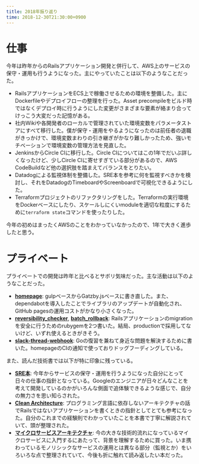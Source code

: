 ```yaml
---
title: 2018年振り返り
time: 2018-12-30T21:30:00+0900
---
```


# 仕事
今年は昨年からのRailsアプリケーション開発と併行して、AWS上のサービスの保守・運用も行うようになった。主にやっていたことは以下のようなことだった。

* RailsアプリケーションをECS上で稼働させるための環境を整備した。主にDockerfileやデプロイフローの整理を行った。Asset precompileをビルド時ではなくデプロイ時に行うようにした変更がさまざまな要素が絡まり合ってけっこう大変だった記憶がある。
* 社内Wikiや各開発者のローカルで管理されていた環境変数をパラメータストアにすべて移行した。僕が保守・運用をやるようになったのは前任者の退職がきっかけで、環境変数まわりの引き継ぎがかなり難しかったため、強いモチベーションで環境変数の管理方法を見直した。
* JenkinsからCircle CIに移行した。Circle CIについてはこの1年でだいぶ詳しくなったけど、少しCircle CIに寄せすぎている部分があるので、AWS CodeBuildなど他の選択肢を踏まえてバランスをとりたい。
* Datadogによる監視体制を整備した。SRE本を参考に何を監視すべきかを検討し、それをDatadogのTimeboardやScreenboardで可視化できるようにした。
* Terraformプロジェクトのリファクタリングをした。Terraformの実行環境をDockerベースにしたり、スケールしにくいmoduleを適切な粒度にするために`terraform state`コマンドを使ったりした。

今年の初めはまったくAWSのことをわかっていなかったので、1年で大きく進歩したと思う。

# プライベート
プライベートでの開発は昨年と比べるとサボリ気味だった。主な活動は以下のようなことだった。

* **[homepage](https://github.com/naoty/homepage)**: gulpベースからGatzby.jsベースに書き直した。また、dependabotを導入したことでライブラリのアップデートが自動化され、GitHub pagesの運用コストがかなり小さくなった。
* **[reversibility_checker](https://github.com/naoty/reversibility_checker)**, **[batch_rollback](https://github.com/naoty/batch_rollback)**: Railsアプリケーションのmigrationを安全に行うためのrubygemを2つ書いた。結局、productionで採用してないけど、いずれ使えるときがきそう。
* **[slack-thread-webhook](https://github.com/naoty/slack-thread-webhook)**: Goの復習を兼ねて身近な問題を解決するために書いた。homepageのCIの通知で使っておりドッグフーディングしている。

また、読んだ技術書では以下が特に印象に残っている。

* **[SRE本](https://www.oreilly.co.jp/books/9784873117911/)**: 今年からサービスの保守・運用を行うようになった自分にとって日々の仕事の指針となっている。Googleのエンジニアが日々どんなことを考えて開発しているのかがいろんな側面で追体験できるような感じで、自分の無力さを思い知らされた。
* **[Clean Architecture](https://tatsu-zine.com/books/clean-architecture)**: プログラミング言語に依存しないアーキテクチャの話でRailsではないアプリケーションを書くときの指針としてとても参考になった。自分のこれまでの経験則でわかっていたことを本書で丁寧に解説されていて、頭が整理された。
* **[マイクロサービスアーキテクチャ](https://www.oreilly.co.jp/books/9784873117607/)**: 今の大きな技術的流れになっているマイクロサービスに入門するにあたって、背景を理解するために買った。いま携わっているモノリシックなサービスの運用とは異なる部分（監視とか）をいろいろな点で整理されていて、今後も折に触れて読み返したい本だった。

